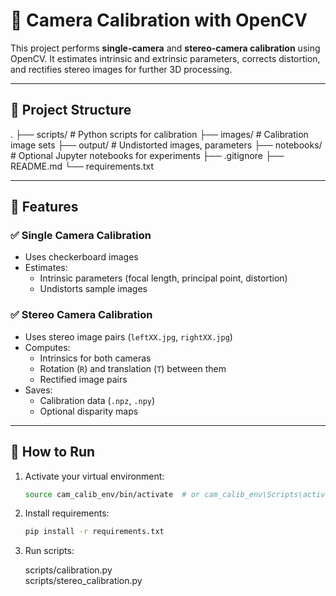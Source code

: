 # 🎯 Camera Calibration with OpenCV

This project performs **single-camera** and **stereo-camera calibration** using OpenCV. It estimates intrinsic and extrinsic parameters, corrects distortion, and rectifies stereo images for further 3D processing.

---

## 📁 Project Structure
.
├── scripts/ # Python scripts for calibration
├── images/ # Calibration image sets
├── output/ # Undistorted images, parameters
├── notebooks/ # Optional Jupyter notebooks for experiments
├── .gitignore
├── README.md
└── requirements.txt

---

## 🔧 Features

### ✅ Single Camera Calibration
- Uses checkerboard images
- Estimates:
  - Intrinsic parameters (focal length, principal point, distortion)
  - Undistorts sample images

### ✅ Stereo Camera Calibration
- Uses stereo image pairs (`leftXX.jpg`, `rightXX.jpg`)
- Computes:
  - Intrinsics for both cameras
  - Rotation (`R`) and translation (`T`) between them
  - Rectified image pairs
- Saves:
  - Calibration data (`.npz`, `.npy`)
  - Optional disparity maps

---

## 🚀 How to Run

1. Activate your virtual environment:
   ```bash
   source cam_calib_env/bin/activate  # or cam_calib_env\Scripts\activate on Windows

2. Install requirements:
   ```bash
   pip install -r requirements.txt

3. Run scripts:

    scripts/calibration.py    
    scripts/stereo_calibration.py



